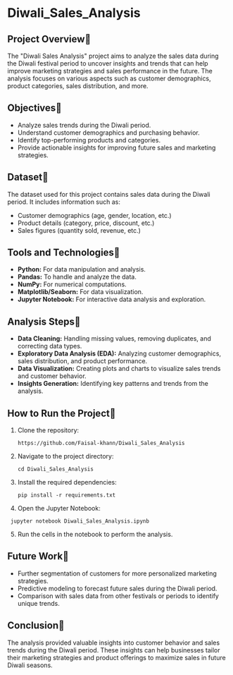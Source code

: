 # Diwali_Sales_Analysis

## Project Overview🔽
 <p>The "Diwali Sales Analysis" project aims to analyze the sales data during the Diwali festival period to uncover insights and trends that can help improve marketing strategies and sales performance in the future. The analysis focuses on various aspects such as customer demographics, product categories, sales distribution, and more.</p>

## Objectives🔽

 * Analyze sales trends during the Diwali period.
 * Understand customer demographics and purchasing behavior.
 * Identify top-performing products and categories.
 * Provide actionable insights for improving future sales and marketing strategies.

## Dataset🔽
<p>The dataset used for this project contains sales data during the Diwali period. It includes information such as:</p>

 * Customer demographics (age, gender, location, etc.)
 * Product details (category, price, discount, etc.)
 * Sales figures (quantity sold, revenue, etc.)

## Tools and Technologies🔽

 * <strong>Python:</strong> For data manipulation and analysis.
 * <strong>Pandas:</strong> To handle and analyze the data.
 * <strong>NumPy:</strong> For numerical computations.
 * <strong>Matplotlib/Seaborn:</strong> For data visualization.
 * <strong>Jupyter Notebook:</strong> For interactive data analysis and exploration.

## Analysis Steps🔽

 * <strong>Data Cleaning:</strong> Handling missing values, removing duplicates, and correcting data types.
 * <strong>Exploratory Data Analysis (EDA):</strong> Analyzing customer demographics, sales distribution, and product performance.
 * <strong>Data Visualization:</strong> Creating plots and charts to visualize sales trends and customer behavior.
 * <strong>Insights Generation:</strong> Identifying key patterns and trends from the analysis.

## How to Run the Project🔽

  1. Clone the repository:
    
         https://github.com/Faisal-khann/Diwali_Sales_Analysis

  3. Navigate to the project directory:
     
         cd Diwali_Sales_Analysis

  5. Install the required dependencies:
     
         pip install -r requirements.txt

  7.  Open the Jupyter Notebook:
     
     jupyter notebook Diwali_Sales_Analysis.ipynb
 
  5. Run the cells in the notebook to perform the analysis.

## Future Work🔽

 * Further segmentation of customers for more personalized marketing strategies.
 * Predictive modeling to forecast future sales during the Diwali period.
 * Comparison with sales data from other festivals or periods to identify unique trends.

## Conclusion🔽
<p>The analysis provided valuable insights into customer behavior and sales trends during the Diwali period. These insights can help businesses tailor their marketing strategies and product offerings to maximize sales in future Diwali seasons.</p>
   
